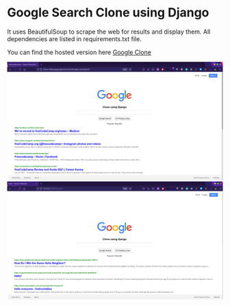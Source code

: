 # Google Search Clone using Django

It uses BeautifulSoup to scrape the web for results and display them. All dependencies are listed in requirements.txt file.

You can find the hosted version here [Google Clone](https://djangogoogleclone.herokuapp.com)

<img src = "./ss_1.png" alt="Screenshot of Deployed App">
<img src = "./ss.png" alt="Screenshot">
